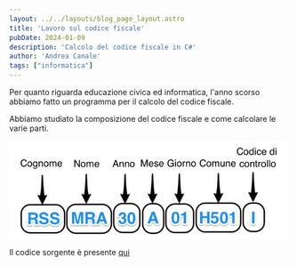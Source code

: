 ```yaml
---
layout: ../../layouts/blog_page_layout.astro
title: 'Lavoro sul codice fiscale'
pubDate: 2024-01-09
description: 'Calcolo del codice fiscale in C#'
author: 'Andrea Canale'
tags: ["informatica"]
---
```


Per quanto riguarda educazione civica ed informatica, l'anno scorso abbiamo fatto un programma per il calcolo del codice fiscale.

Abbiamo studiato la composizione del codice fiscale e come calcolare le varie parti.

<img src="/images/codice_fiscale_struttura.png" alt="Struttura codice fiscale" />

<br />

Il codice sorgente è presente [qui](https://github.com/Andrea-Canale/CodiceFiscale/tree/main)

